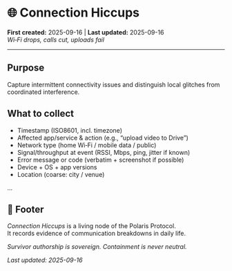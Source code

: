 # 🌐 Connection Hiccups
**First created:** 2025-09-16 | **Last updated:** 2025-09-16  
*Wi‑Fi drops, calls cut, uploads fail*

---

## Purpose
Capture intermittent connectivity issues and distinguish local glitches from coordinated interference.

## What to collect
- Timestamp (ISO8601, incl. timezone)
- Affected app/service & action (e.g., “upload video to Drive”)
- Network type (home Wi‑Fi / mobile data / public)
- Signal/throughput at event (RSSI, Mbps, ping, jitter if known)
- Error message or code (verbatim + screenshot if possible)
- Device + OS + app versions
- Location (coarse: city / venue)

...

## 🏮 Footer
*Connection Hiccups* is a living node of the Polaris Protocol.  
It records evidence of communication breakdowns in daily life.

*Survivor authorship is sovereign. Containment is never neutral.*

_Last updated: 2025-09-16_
